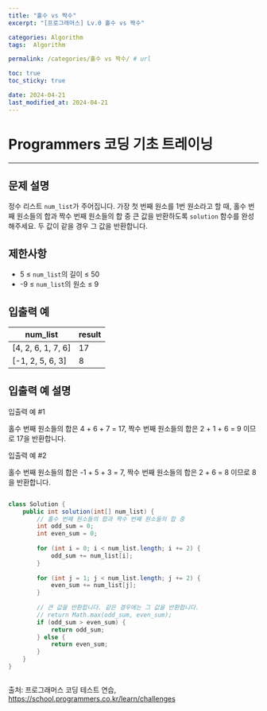 ```yaml
---
title: "홀수 vs 짝수"
excerpt: "[프로그래머스] Lv.0 홀수 vs 짝수"

categories: Algorithm
tags:  Algorithm

permalink: /categories/홀수 vs 짝수/ # url

toc: true
toc_sticky: true

date: 2024-04-21
last_modified_at: 2024-04-21
---
```


# Programmers 코딩 기초 트레이닝

---

문제 설명
---
정수 리스트 `num_list`가 주어집니다. 가장 첫 번째 원소를 1번 원소라고 할 때, 홀수 번째 원소들의 합과 짝수 번째 원소들의 합 중 큰 값을 반환하도록 `solution` 함수를 완성해주세요. 두 값이 같을 경우 그 값을 반환합니다.

제한사항
---
- 5 ≤ `num_list`의 길이 ≤ 50
- -9 ≤ `num_list`의 원소 ≤ 9

입출력 예
---

| num_list          | result |
|-------------------|--------|
| [4, 2, 6, 1, 7, 6] | 17     |
| [-1, 2, 5, 6, 3]   | 8      |

입출력 예 설명
---
입출력 예 #1

홀수 번째 원소들의 합은 4 + 6 + 7 = 17, 짝수 번째 원소들의 합은 2 + 1 + 6 = 9 이므로 17을 반환합니다.

입출력 예 #2

홀수 번째 원소들의 합은 -1 + 5 + 3 = 7, 짝수 번째 원소들의 합은 2 + 6 = 8 이므로 8을 반환합니다.

```java

class Solution {
    public int solution(int[] num_list) {
        // 홀수 번째 원소들의 합과 짝수 번째 원소들의 합 중
        int odd_sum = 0;
        int even_sum = 0;
        
        for (int i = 0; i < num_list.length; i += 2) {
            odd_sum += num_list[i];
        }
        
        for (int j = 1; j < num_list.length; j += 2) {
            even_sum += num_list[j];
        }
        
        // 큰 값을 반환합니다. 같은 경우에는 그 값을 반환합니다.
        // return Math.max(odd_sum, even_sum);
        if (odd_sum > even_sum) {
            return odd_sum;
        } else {
            return even_sum;
        }
    }
}



``````

출처: 프로그래머스 코딩 테스트 연습, https://school.programmers.co.kr/learn/challenges
